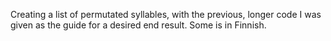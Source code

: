 Creating a list of permutated syllables, with the previous, longer code I was given as the guide for a desired end result. Some is in Finnish. 
